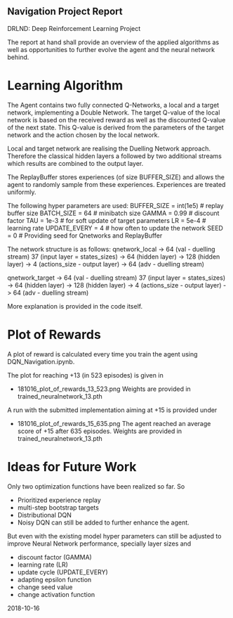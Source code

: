 ## Navigation Project Report
DRLND: Deep Reinforcement Learning Project

The report at hand shall provide an overview of the applied algorithms as well as opportunities to further evolve the agent and the neural network behind.

# Learning Algorithm

The Agent contains two fully connected Q-Networks, a local and a target network, implementing a Double Network. The target Q-value of the local network is based on the received reward as well as the discounted Q-value of the next state. This Q-value is derived from the parameters of the target network and the action chosen by the local network.

Local and target network are realising the Duelling Network approach. Therefore the classical hidden layers a followed by two additional streams which results are combined to the output layer.

The ReplayBuffer stores experiences (of size BUFFER_SIZE) and allows the agent to randomly sample from these experiences. Experiences are treated uniformly.

The following hyper parameters are used:
BUFFER_SIZE = int(1e5)   # replay buffer size
BATCH_SIZE = 64          # minibatch size
GAMMA = 0.99             # discount factor
TAU = 1e-3               # for soft update of target parameters
LR = 5e-4                # learning rate
UPDATE_EVERY = 4         # how often to update the network
SEED = 0                 # Providing seed for Qnetworks and ReplayBuffer

The network structure is as follows:
qnetwork_local
                                                                              -> 64 (val - duelling stream)
37 (input layer = states_sizes) -> 64 (hidden layer) -> 128 (hidden layer)                                      -> 4 (actions_size - output layer)
                                                                              -> 64 (adv - duelling stream)

qnetwork_target
                                                                              -> 64 (val - duelling stream)
37 (input layer = states_sizes) -> 64 (hidden layer) -> 128 (hidden layer)                                      -> 4 (actions_size - output layer)
                                                                              -> 64 (adv - duelling stream)

More explanation is provided in the code itself.

# Plot of Rewards
A plot of reward is calculated every time you train the agent using DQN_Navigation.ipynb.

The plot for reaching +13 (in 523 episodes) is given in
 - 181016_plot_of_rewards_13_523.png
Weights are provided in trained_neuralnetwork_13.pth

A run with the submitted implementation aiming at +15 is provided under
 - 181016_plot_of_rewards_15_635.png
The agent reached an average score of +15 after 635 episodes.
Weights are provided in trained_neuralnetwork_13.pth

# Ideas for Future Work
Only two optimization functions have been realized so far. So
 - Prioritized experience replay
 - multi-step bootstrap targets
 - Distributional DQN
 - Noisy DQN
 can still be added to further enhance the agent.

 But even with the existing model hyper parameters can still be adjusted to improve Neural Network performance, specially layer sizes and
  - discount factor (GAMMA)
  - learning rate (LR)
  - update cycle (UPDATE_EVERY)  
  - adapting epsilon function
  - change seed value
  - change activation function

2018-10-16
